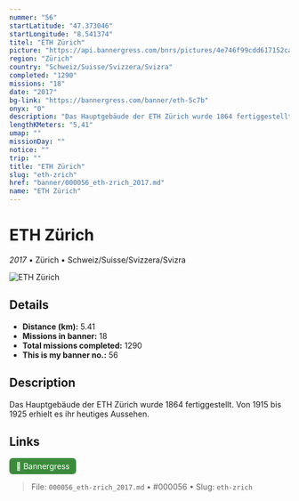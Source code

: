 ```yaml
---
nummer: "56"
startLatitude: "47.373046"
startLongitude: "8.541374"
titel: "ETH Zürich"
picture: "https://api.bannergress.com/bnrs/pictures/4e746f99cdd617152cafac56635bea19"
region: "Zürich"
country: "Schweiz/Suisse/Svizzera/Svizra"
completed: "1290"
missions: "18"
date: "2017"
bg-link: "https://bannergress.com/banner/eth-5c7b"
onyx: "0"
description: "Das Hauptgebäude der ETH Zürich wurde 1864 fertiggestellt. Von 1915 bis 1925 erhielt es ihr heutiges Aussehen."
lengthKMeters: "5,41"
umap: ""
missionDay: ""
notice: ""
trip: ""
title: "ETH Zürich"
slug: "eth-zrich"
href: "banner/000056_eth-zrich_2017.md"
name: "ETH Zürich"
---
```

# ETH Zürich

*2017* • Zürich • Schweiz/Suisse/Svizzera/Svizra

![ETH Zürich](https://api.bannergress.com/bnrs/pictures/4e746f99cdd617152cafac56635bea19)



## Details
- **Distance (km):** 5.41
- **Missions in banner:** 18
- **Total missions completed:** 1290
- **This is my banner no.:** 56



## Description
Das Hauptgebäude der ETH Zürich wurde 1864 fertiggestellt. Von 1915 bis 1925 erhielt es ihr heutiges Aussehen.



## Links
<a href="https://bannergress.com/banner/eth-5c7b" target="_blank" style="display:inline-block;margin-right:8px;padding:6px 12px;background:#3c8b3c;color:#fff;text-decoration:none;border-radius:6px;">🔗 Bannergress</a>



> File: `000056_eth-zrich_2017.md`
> • #000056
> • Slug: `eth-zrich`
